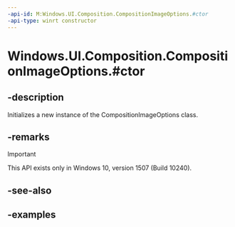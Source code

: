 ```yaml
---
-api-id: M:Windows.UI.Composition.CompositionImageOptions.#ctor
-api-type: winrt constructor
---
```


# Windows.UI.Composition.CompositionImageOptions.#ctor

<!--
public CompositionImageOptions ();
-->


## -description

Initializes a new instance of the CompositionImageOptions class.

## -remarks

> [!IMPORTANT]
> This API exists only in Windows 10, version 1507 (Build 10240).

## -see-also

## -examples


